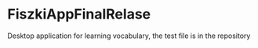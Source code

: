# FiszkiAppFinalRelase

Desktop application for learning vocabulary, the test file is in the repository
